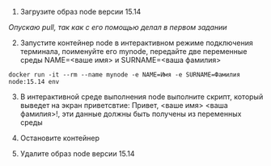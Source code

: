 1) Загрузите образ node версии 15.14

*Опускаю pull, так как с его помощью делал в первом задании*

2) Запустите контейнер node в интерактивном режиме подключения терминала, поименуйте его mynode, передайте две переменные среды NAME=<ваше имя> и SURNAME=<ваша фамилия>

`
docker run -it --rm --name mynode -e NAME=Имя -e SURNAME=Фамилия node:15.14 env
`

3) В интерактивной среде выполнения node выполните скрипт, который выведет на экран приветсвтие: Привет, <ваше имя> <ваша фамилия>!, эти данные должны быть получены из переменных среды

4) Остановите контейнер

5) Удалите образ node версии 15.14

